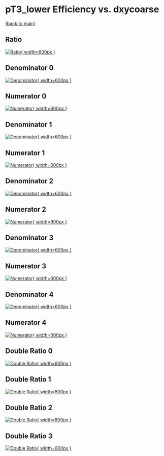 # pT3_lower Efficiency vs. dxycoarse

[[back to main](./)]



## Ratio

[![Ratio](../mtv/var/pT3_lower_loweta_211_0_eff_dxycoarse.png){ width=600px }](../mtv/var/pT3_lower_loweta_211_0_eff_dxycoarse.pdf)

## Denominator 0

[![Denominator](../mtv/den/pT3_lower_loweta_211_0_eff_dxycoarse_den0.png){ width=600px }](../mtv/den/pT3_lower_loweta_211_0_eff_dxycoarse_den0.pdf)

## Numerator 0

[![Numerator](../mtv/num/pT3_lower_loweta_211_0_eff_dxycoarse_num0.png){ width=600px }](../mtv/num/pT3_lower_loweta_211_0_eff_dxycoarse_num0.pdf)

## Denominator 1

[![Denominator](../mtv/den/pT3_lower_loweta_211_0_eff_dxycoarse_den1.png){ width=600px }](../mtv/den/pT3_lower_loweta_211_0_eff_dxycoarse_den1.pdf)

## Numerator 1

[![Numerator](../mtv/num/pT3_lower_loweta_211_0_eff_dxycoarse_num1.png){ width=600px }](../mtv/num/pT3_lower_loweta_211_0_eff_dxycoarse_num1.pdf)

## Denominator 2

[![Denominator](../mtv/den/pT3_lower_loweta_211_0_eff_dxycoarse_den2.png){ width=600px }](../mtv/den/pT3_lower_loweta_211_0_eff_dxycoarse_den2.pdf)

## Numerator 2

[![Numerator](../mtv/num/pT3_lower_loweta_211_0_eff_dxycoarse_num2.png){ width=600px }](../mtv/num/pT3_lower_loweta_211_0_eff_dxycoarse_num2.pdf)

## Denominator 3

[![Denominator](../mtv/den/pT3_lower_loweta_211_0_eff_dxycoarse_den3.png){ width=600px }](../mtv/den/pT3_lower_loweta_211_0_eff_dxycoarse_den3.pdf)

## Numerator 3

[![Numerator](../mtv/num/pT3_lower_loweta_211_0_eff_dxycoarse_num3.png){ width=600px }](../mtv/num/pT3_lower_loweta_211_0_eff_dxycoarse_num3.pdf)

## Denominator 4

[![Denominator](../mtv/den/pT3_lower_loweta_211_0_eff_dxycoarse_den4.png){ width=600px }](../mtv/den/pT3_lower_loweta_211_0_eff_dxycoarse_den4.pdf)

## Numerator 4

[![Numerator](../mtv/num/pT3_lower_loweta_211_0_eff_dxycoarse_num4.png){ width=600px }](../mtv/num/pT3_lower_loweta_211_0_eff_dxycoarse_num4.pdf)

## Double Ratio 0

[![Double Ratio](../mtv/ratio/pT3_lower_loweta_211_0_eff_dxycoarse_ratio0.png){ width=600px }](../mtv/ratio/pT3_lower_loweta_211_0_eff_dxycoarse_ratio0.pdf)

## Double Ratio 1

[![Double Ratio](../mtv/ratio/pT3_lower_loweta_211_0_eff_dxycoarse_ratio1.png){ width=600px }](../mtv/ratio/pT3_lower_loweta_211_0_eff_dxycoarse_ratio1.pdf)

## Double Ratio 2

[![Double Ratio](../mtv/ratio/pT3_lower_loweta_211_0_eff_dxycoarse_ratio2.png){ width=600px }](../mtv/ratio/pT3_lower_loweta_211_0_eff_dxycoarse_ratio2.pdf)

## Double Ratio 3

[![Double Ratio](../mtv/ratio/pT3_lower_loweta_211_0_eff_dxycoarse_ratio3.png){ width=600px }](../mtv/ratio/pT3_lower_loweta_211_0_eff_dxycoarse_ratio3.pdf)

